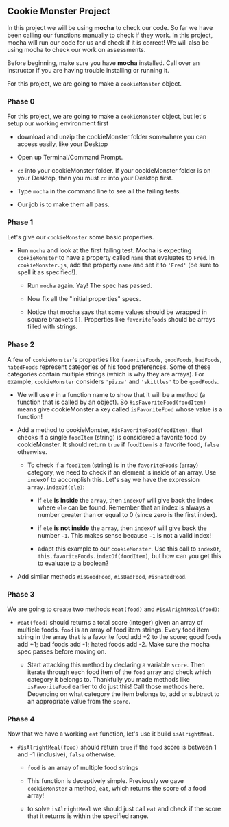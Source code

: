 ## Cookie Monster Project

In this project we will be using **mocha** to check our code. So far we have been
calling our functions manually to check if they work. In this project, mocha will
run our code for us and check if it is correct! We will also be using mocha to check
our work on assessments.

Before beginning, make sure you have **mocha** installed. Call over an instructor
if you are having trouble installing or running it.

For this project, we are going to make a `cookieMonster` object.

### Phase 0

For this project, we are going to make a `cookieMonster` object, but let's setup our
working environment first

* download and unzip the cookieMonster folder somewhere you can access easily, like
your Desktop

* Open up Terminal/Command Prompt.

* `cd` into your cookieMonster folder. If your cookieMonster folder is on your
Desktop, then you must `cd` into your Desktop first.

* Type `mocha` in the command line to see all the failing tests.

* Our job is to make them all pass.

### Phase 1

Let's give our `cookieMonster` some basic properties.

* Run `mocha` and look at the first failing test. Mocha is expecting `cookieMonster` to
have a property called `name` that evaluates to `Fred`. In `cookieMonster.js`, add the
property `name` and set it to `'Fred'` (be sure to spell it as specified!).

  * Run `mocha` again. Yay! The spec has passed.

  * Now fix all the "initial properties" specs.

  * Notice that mocha says that some
  values should be wrapped in square brackets `[]`. Properties like `favoriteFoods`
  should be arrays filled with strings.

### Phase 2

A few of `cookieMonster`'s properties like `favoriteFoods`, `goodFoods`, `badFoods`,
`hatedFoods` represent categories of his food preferences. Some of these categories
contain multiple strings (which is why they are arrays). For example, `cookieMonster`
considers `'pizza'` and `'skittles'` to be `goodFoods`.

* We will use `#` in a function name to show that it will be a method (a function that
  is called by an object). So `#isFavoriteFood(foodItem)` means give cookieMonster a
  key called `isFavoriteFood` whose value is a function!

* Add a method to cookieMonster, `#isFavoriteFood(foodItem)`, that checks if a single
`foodItem` (string) is considered a favorite food by cookieMonster. It should return
`true` if `foodItem` is a favorite food, `false` otherwise.

  * To check if a `foodItem` (string) is in the `favoriteFoods` (array) category, we
  need to check if an element is inside of an array. Use `indexOf` to accomplish
  this. Let's say we have the expression `array.indexOf(ele)`:

    * if `ele` **is inside** the `array`, then `indexOf` will give back the index where
    `ele` can be found. Remember that an index is always a number greater than or equal
    to 0 (since zero is the first index).

    * if `ele` **is not inside** the `array`, then `indexOf` will give back the number
    `-1`. This makes sense because `-1` is not a valid index!

    * adapt this example to our `cookieMonster`. Use this call to `indexOf`,
    `this.favoriteFoods.indexOf(foodItem)`, but how can you get this to evaluate to
    a boolean?


* Add similar methods `#isGoodFood`, `#isBadFood`, `#isHatedFood`.

### Phase 3

We are going to create two methods `#eat(food)` and `#isAlrightMeal(food)`:

* `#eat(food)` should returns a total score (integer) given an array of multiple
foods. `food` is an array of food item strings.
Every food item string in the array that is a favorite food add +2 to the score; good
foods add +1; bad foods add -1; hated foods add -2. Make sure the mocha spec passes
before moving on.

  * Start attacking this method by declaring a variable `score`. Then iterate through
  each food item of the `food` array and check which category it belongs to. Thankfully
  you made methods like `isFavoriteFood` earlier to do just this! Call those methods
  here. Depending on what category the item belongs to, add or subtract to an
  appropriate value from the `score`.

### Phase 4

Now that we have a working `eat` function, let's use it build `isAlrightMeal`.

* `#isAlrightMeal(food)` should return `true` if the `food` score is between 1 and -1
(inclusive), `false` otherwise.

  * `food` is an array of multiple food strings

  * This function is deceptively simple. Previously we gave `cookieMonster` a method,
  `eat`, which returns the score of a food array!

  * to solve `isAlrightMeal` we should just call `eat` and check if the score that
  it returns is within the specified range.
